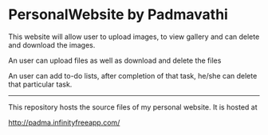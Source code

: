 # PersonalWebsite by Padmavathi


This website will allow user to upload images, to view gallery and can delete and download the images.

An user can upload files as well as download and delete the files

An user can add to-do lists, after completion of that task, he/she can delete that particular task.


*************************************************************************************
This repository hosts the source files of my personal website. It is hosted at

http://padma.infinityfreeapp.com/


